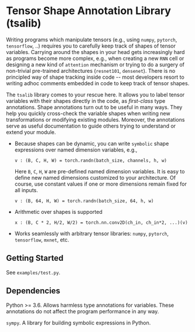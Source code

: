 # Tensor Shape Annotation Library (tsalib)

Writing programs which manipulate tensors (e.g., using `numpy`, `pytorch`, `tensorflow`, ..) requires you to carefully keep track of shapes of tensor variables. Carrying around the shapes in your head gets increasingly hard as programs become more complex, e.g., when creating a new `RNN` cell or designing a new kind of `attention` mechanism or trying to do a surgery of non-trivial pre-trained architectures (`resnet101`, `densenet`). There is no principled way of shape tracking inside code -- most developers resort to writing adhoc comments embedded in code to keep track of tensor shapes.

The `tsalib` library comes to your rescue here. It allows you to label tensor variables with their shapes directly in the code, as *first-class* type annotations. Shape annotations turn out to be useful in many ways. They help you quickly cross-check the variable shapes when writing new transformations or modifying existing modules. Moreover, the annotations serve as useful documentation to guide others trying to understand or extend your module.

* Because shapes can be dynamic, you can write `symbolic` shape expressions over named dimension variables, e.g., 

    `v : (B, C, H, W) = torch.randn(batch_size, channels, h, w)`

    Here `B`, `C`, `H`, `W` are pre-defined named dimension variables. It is easy to define new named dimensions customized to your architecture. Of course, use constant values if one or more dimensions remain fixed for all inputs.

    `v : (B, 64, H, W) = torch.randn(batch_size, 64, h, w)`

* Arithmetic over shapes is supported

    `x : (B, C * 2, H/2, W/2) = torch.nn.conv2D(ch_in, ch_in*2, ...)(v)`

* Works seamlessly with arbitrary tensor libraries:  `numpy`, `pytorch`, `tensorflow`, `mxnet`, etc. 

## Getting Started

See `examples/test.py`.


## Dependencies

Python >= 3.6. Allows harmless type annotations for variables. These annotations do not affect the program performance in any way. 

`sympy`. A library for building symbolic expressions in Python.


